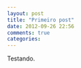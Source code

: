 ```yaml
---
layout: post
title: "Primeiro post"
date: 2012-09-26 22:56
comments: true
categories: 
---
```


Testando.
